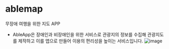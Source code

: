 # ablemap
무장애 여행을 위한 지도 APP
- AbleApp은 장애인과 비장애인을 위한 서비스로 관광지의 정보를 수집해 관광지도를 제작하고 이를 앱으로 만들어 이용의 편리성을 높이는 서비스입니다.
![image](https://user-images.githubusercontent.com/73474866/108485563-65bc1d80-72e0-11eb-9153-3559c1a709c2.png)
